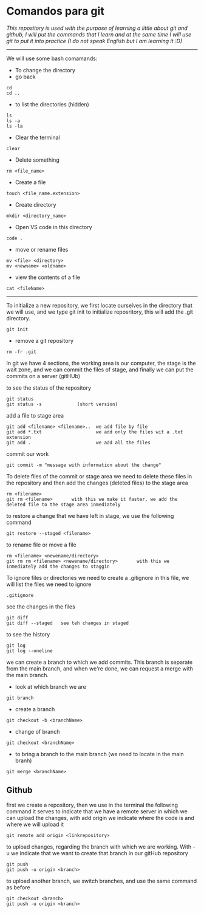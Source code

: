 # Comandos para git

_This repository is used with the purpose of learning a little about git and github, I will put the commands that I learn and at the same time I will use git to put it into practice (I do not speak English but I am learning it :D)_

---


We will use some bash comamands:

+ To change the directory
+ go back

``` 
cd 
cd ..
```
+ to list the directories (hidden)

~~~
ls
ls -a
ls -la
~~~
+ Clear the terminal
~~~
clear
~~~
+ Delete something
~~~
rm <file_name>
~~~
+ Create a file
~~~
touch <file_name.extension>
~~~
+ Create directory
~~~
mkdir <directory_name>
~~~
+ Open VS code in this directory
~~~
code .
~~~
+ move or rename files
~~~
mv <file> <directory>
mv <newname> <oldname>
~~~
+ view the contents of a file
~~~
cat <fileName>
~~~

---

To initialize a new repository, we first locate ourselves in the directory that we will use, and we type git init to initialize reposritory, this will add the .git directory.
~~~
git init 
~~~
+ remove a git repository
~~~
rm -fr .git
~~~
In git we have 4 sections, the working area is our computer, the stage is the wait zone, and we can commit the files of stage, and finally we can put the commits on a server (gitHUb)

to see the status of the repository
~~~
git status
git status -s             (short version)
~~~
add a file to stage area
~~~
git add <filename> <filename>..  we add file by file
git add *.txt                    we add only the files wit a .txt extension
git add .                        we add all the files   
~~~
commit our work
~~~
git commit -m "message with information about the change"
~~~
To delete files of the commit or stage area we need to delete these files in the repository and then add the changes (deleted files) to the stage area
~~~
rm <filename>
git rm <filename>       with this we make it faster, we add the deleted file to the stage area inmediately
~~~
to restore a change that we have left in stage, we use the following command
~~~
git restore --staged <filename>
~~~
to rename file or move a file
~~~
rm <filename> <newename/directory>
git rm rm <filename> <newename/directory>       with this we inmediately add the changes to staggin
~~~
To ignore files or directories we need to create a .gitignore in this file, we will list the files we need to ignore
~~~
.gitignore
~~~
see the changes in the files
~~~
git diff 
git diff --staged   see teh changes in staged
~~~
to see the history
~~~
git log
git log --oneline       
~~~
we can create a branch to which we add commits. This branch is separate from the main branch, and when we're done, we can request a merge with the main branch.

+ look at which branch we are
~~~
git branch
~~~
+ create a branch
~~~
git checkout -b <branchName>
~~~
+ change of branch
~~~
git checkout <branchName>
~~~
+ to bring a branch to the main branch (we need to locate in the main branh)
~~~
git merge <branchName>
~~~
## Github
first we create a repository, then we use in the terminal the following command
it serves to indicate that we have a remote server in which we can upload the changes, with add origin we indicate where the code is and where we will upload it
~~~
git remote add origin <linkrepository>
~~~
to upload changes, regarding the branch with which we are working. With - u we indicate that we want to create that branch in our gitHub repository
~~~
git push 
git push -u origin <branch>
~~~
to upload another branch, we switch branches, and use the same command as before
~~~
git checkout <branch>
git push -u origin <branch>
~~~
